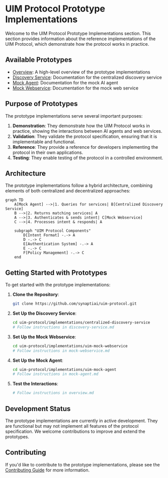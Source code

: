 # UIM Protocol Prototype Implementations

Welcome to the UIM Protocol Prototype Implementations section. This section provides information about the reference implementations of the UIM Protocol, which demonstrate how the protocol works in practice.

## Available Prototypes

- [Overview](overview.md): A high-level overview of the prototype implementations
- [Discovery Service](discovery-service.md): Documentation for the centralized discovery service
- [Mock Agent](mock-agent.md): Documentation for the mock AI agent
- [Mock Webservice](mock-webservice.md): Documentation for the mock web service

## Purpose of Prototypes

The prototype implementations serve several important purposes:

1. **Demonstration**: They demonstrate how the UIM Protocol works in practice, showing the interactions between AI agents and web services.
2. **Validation**: They validate the protocol specification, ensuring that it is implementable and functional.
3. **Reference**: They provide a reference for developers implementing the protocol in their own applications.
4. **Testing**: They enable testing of the protocol in a controlled environment.

## Architecture

The prototype implementations follow a hybrid architecture, combining elements of both centralized and decentralized approaches:

```mermaid
graph TD
    A[Mock Agent] -->|1. Queries for services| B[Centralized Discovery Service]
    B -->|2. Returns matching services| A
    A -->|3. Authenticates & sends intent| C[Mock Webservice]
    C -->|4. Processes intent & responds| A
    
    subgraph "UIM Protocol Components"
        D[Intent Format] -.-> A
        D -.-> C
        E[Authentication System] -.-> A
        E -.-> C
        F[Policy Management] -.-> C
    end
```

## Getting Started with Prototypes

To get started with the prototype implementations:

1. **Clone the Repository**:
   ```bash
   git clone https://github.com/synaptiai/uim-protocol.git
   ```

2. **Set Up the Discovery Service**:
   ```bash
   cd uim-protocol/implementations/centralized-discovery-service
   # Follow instructions in discovery-service.md
   ```

3. **Set Up the Mock Webservice**:
   ```bash
   cd uim-protocol/implementations/uim-mock-webservice
   # Follow instructions in mock-webservice.md
   ```

4. **Set Up the Mock Agent**:
   ```bash
   cd uim-protocol/implementations/uim-mock-agent
   # Follow instructions in mock-agent.md
   ```

5. **Test the Interactions**:
   ```bash
   # Follow instructions in overview.md
   ```

## Development Status

The prototype implementations are currently in active development. They are functional but may not implement all features of the protocol specification. We welcome contributions to improve and extend the prototypes.

## Contributing

If you'd like to contribute to the prototype implementations, please see the [Contributing Guide](../community/contributing.md) for more information.
